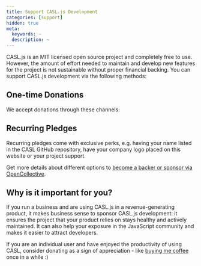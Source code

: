 ```yaml
---
title: Support CASL.js Development
categories: [support]
hidden: true
meta:
  keywords: ~
  description: ~
---
```


CASL.js is an MIT licensed open source project and completely free to use. However, the amount of effort needed to maintain and develop new features for the project is not sustainable without proper financial backing. You can support CASL.js development via the following methods:

## One-time Donations

We accept donations through these channels:

<one-time-donations></one-time-donations>

## Recurring Pledges

Recurring pledges come with exclusive perks, e.g. having your name listed in the CASL GitHub repository, have your company logo placed on this website or your project support.

Get more details about different options to [become a backer or sponsor via OpenCollective](https://opencollective.com/casljs).

## Why is it important for you?

If you run a business and are using CASL.js in a revenue-generating product, it makes business sense to sponsor CASL.js development: it ensures the project that your product relies on stays healthy and actively maintained. It can also help your exposure in the JavaScript community and makes it easier to attract developers.

If you are an individual user and have enjoyed the productivity of using CASL, consider donating as a sign of appreciation - like [buying me coffee](https://opencollective.com/casljs/donate/details) once in a while :)
